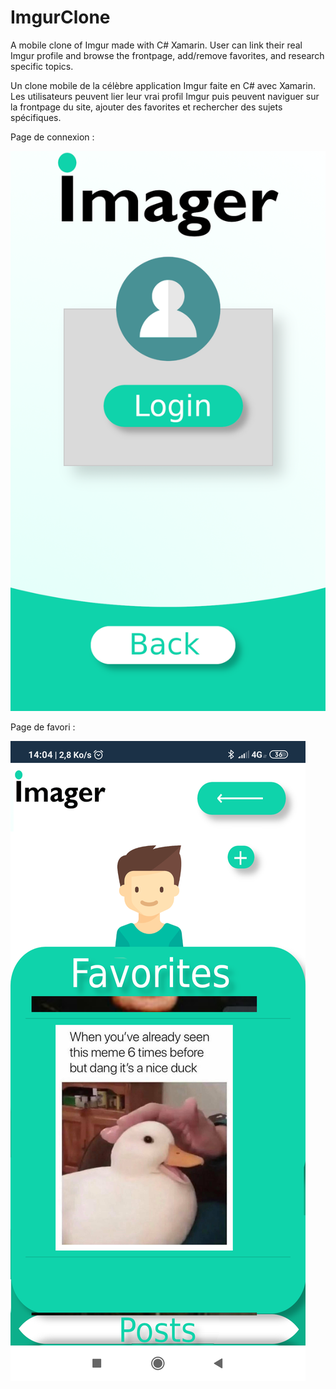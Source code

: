 # ImgurClone
A mobile clone of Imgur made with C# Xamarin. User can link their real Imgur profile and browse the frontpage, add/remove favorites, and research specific topics.

Un clone mobile de la célèbre application Imgur faite en C# avec Xamarin. Les utilisateurs peuvent lier leur vrai profil Imgur puis peuvent naviguer sur la frontpage du site, ajouter des favorites et rechercher des sujets spécifiques.

Page de connexion :

![LoginPage](/DEV_epicture_2019/Resources/drawable/login.png)

Page de favori :

![FavoritePage](/DEV_epicture_2019/Resources/drawable/favorite.png)
